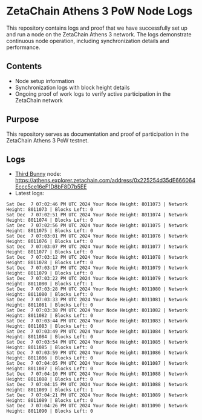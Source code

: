 # ZetaChain Athens 3 PoW Node Logs
This repository contains logs and proof that we have successfully set up and run a node on the ZetaChain Athens 3 network. The logs demonstrate continuous node operation, including synchronization details and performance.

## Contents
- Node setup information
- Synchronization logs with block height details
- Ongoing proof of work logs to verify active participation in the ZetaChain network

## Purpose
This repository serves as documentation and proof of participation in the ZetaChain Athens 3 PoW testnet.

## Logs

- [Third Bunny](https://thirdbunny.xyz/) node: https://athens.explorer.zetachain.com/address/0x225254d35dE666064Eccc5ce16eF1D8bF8D7b5EE
- Latest logs:
```
Sat Dec  7 07:02:46 PM UTC 2024 Your Node Height: 8011073 | Network Height: 8011073 | Blocks Left: 0
Sat Dec  7 07:02:51 PM UTC 2024 Your Node Height: 8011074 | Network Height: 8011074 | Blocks Left: 0
Sat Dec  7 07:02:56 PM UTC 2024 Your Node Height: 8011075 | Network Height: 8011075 | Blocks Left: 0
Sat Dec  7 07:03:01 PM UTC 2024 Your Node Height: 8011076 | Network Height: 8011076 | Blocks Left: 0
Sat Dec  7 07:03:07 PM UTC 2024 Your Node Height: 8011077 | Network Height: 8011077 | Blocks Left: 0
Sat Dec  7 07:03:12 PM UTC 2024 Your Node Height: 8011078 | Network Height: 8011078 | Blocks Left: 0
Sat Dec  7 07:03:17 PM UTC 2024 Your Node Height: 8011079 | Network Height: 8011079 | Blocks Left: 0
Sat Dec  7 07:03:22 PM UTC 2024 Your Node Height: 8011079 | Network Height: 8011080 | Blocks Left: 1
Sat Dec  7 07:03:28 PM UTC 2024 Your Node Height: 8011080 | Network Height: 8011080 | Blocks Left: 0
Sat Dec  7 07:03:33 PM UTC 2024 Your Node Height: 8011081 | Network Height: 8011081 | Blocks Left: 0
Sat Dec  7 07:03:38 PM UTC 2024 Your Node Height: 8011082 | Network Height: 8011082 | Blocks Left: 0
Sat Dec  7 07:03:44 PM UTC 2024 Your Node Height: 8011083 | Network Height: 8011083 | Blocks Left: 0
Sat Dec  7 07:03:49 PM UTC 2024 Your Node Height: 8011084 | Network Height: 8011084 | Blocks Left: 0
Sat Dec  7 07:03:54 PM UTC 2024 Your Node Height: 8011085 | Network Height: 8011085 | Blocks Left: 0
Sat Dec  7 07:03:59 PM UTC 2024 Your Node Height: 8011086 | Network Height: 8011086 | Blocks Left: 0
Sat Dec  7 07:04:05 PM UTC 2024 Your Node Height: 8011087 | Network Height: 8011087 | Blocks Left: 0
Sat Dec  7 07:04:10 PM UTC 2024 Your Node Height: 8011088 | Network Height: 8011088 | Blocks Left: 0
Sat Dec  7 07:04:15 PM UTC 2024 Your Node Height: 8011088 | Network Height: 8011089 | Blocks Left: 1
Sat Dec  7 07:04:21 PM UTC 2024 Your Node Height: 8011089 | Network Height: 8011089 | Blocks Left: 0
Sat Dec  7 07:04:26 PM UTC 2024 Your Node Height: 8011090 | Network Height: 8011090 | Blocks Left: 0
```
